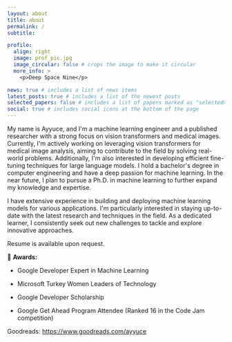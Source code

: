 ```yaml
---
layout: about
title: about
permalink: /
subtitle:

profile:
  align: right
  image: prof_pic.jpg
  image_circular: false # crops the image to make it circular
  more_info: >
    <p>Deep Space Nine</p>

news: true # includes a list of news items
latest_posts: true # includes a list of the newest posts
selected_papers: false # includes a list of papers marked as "selected={true}"
social: true # includes social icons at the bottom of the page
---
```


My name is Ayyuce, and I'm a machine learning engineer and a published researcher with a strong focus on vision transformers and medical images. Currently, I'm actively working on leveraging vision transformers for medical image analysis, aiming to contribute to the field by solving real-world problems. Additionally, I'm also interested in developing efficient fine-tuning techniques for large language models. I hold a bachelor's degree in computer engineering and have a deep passion for machine learning. In the near future, I plan to pursue a Ph.D. in machine learning to further expand my knowledge and expertise.

I have extensive experience in building and deploying machine learning models for various applications. I'm particularly interested in staying up-to-date with the latest research and techniques in the field. As a dedicated learner, I consistently seek out new challenges to tackle and explore innovative approaches.

Resume is available upon request.

👯 **Awards:**

- Google Developer Expert in Machine Learning

- Microsoft Turkey Women Leaders of Technology

- Google Developer Scholarship

- Google Get Ahead Program Attendee (Ranked 16 in the Code Jam competition)




Goodreads: https://www.goodreads.com/ayyuce

